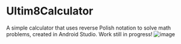 # Ultim8Calculator
A simple calculator that uses reverse Polish notation to solve math problems, created in Android Studio.
Work still in progress!
![image](https://github.com/84mu3lC3p4C7/Ultim8Calculator/assets/111708236/5ccabb08-83b2-421f-b019-b35403deb5ac)
